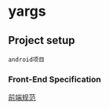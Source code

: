 # yargs

## Project setup
```
android项目
```

### Front-End Specification
[前端规范](http://www.baidu.com)



